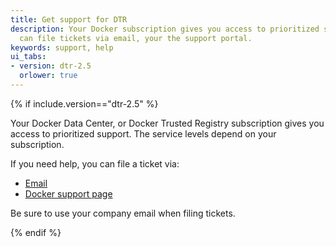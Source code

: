 ```yaml
---
title: Get support for DTR
description: Your Docker subscription gives you access to prioritized support. You
  can file tickets via email, your the support portal.
keywords: support, help
ui_tabs:
- version: dtr-2.5
  orlower: true
---
```


{% if include.version=="dtr-2.5" %}

Your Docker Data Center, or Docker Trusted Registry subscription gives you
access to prioritized support. The service levels depend on your subscription.

If you need help, you can file a ticket via:

* [Email](mailto:support@docker.com)
* [Docker support page](https://support.docker.com/)

Be sure to use your company email when filing tickets.

{% endif %}
